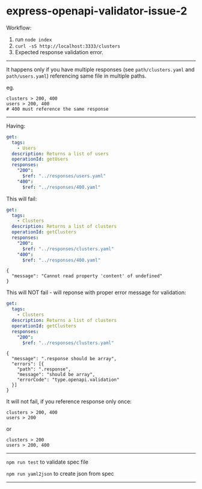 # express-openapi-validator-issue-2

Workflow:

1. run `node index`
2. `curl -sS http://localhost:3333/clusters`
3. Expected response validation error.

---

It happens only if you have multiple responses (see `path/clusters.yaml` and `path/users.yaml`) referencing same file in multiple paths.

eg.

```
clusters > 200, 400
users > 200, 400
# 400 must reference the same response
```

---

Having:

```yaml
get:
  tags:
    - Users
  description: Returns a list of users
  operationId: getUsers
  responses:
    "200":
      $ref: "../responses/users.yaml"
    "400":
      $ref: "../responses/400.yaml"
```

This will fail:

```yaml
get:
  tags:
    - Clusters
  description: Returns a list of clusters
  operationId: getClusters
  responses:
    "200":
      $ref: "../responses/clusters.yaml"
    "400":
      $ref: "../responses/400.yaml"
```

```
{
  "message": "Cannot read property 'content' of undefined"
}
```

This will NOT fail - will reponse with proper error message for validation:

```yaml
get:
  tags:
    - Clusters
  description: Returns a list of clusters
  operationId: getClusters
  responses:
    "200":
      $ref: "../responses/clusters.yaml"
```

```
{
  "message": ".response should be array",
  "errors": [{
    "path": ".response",
    "message": "should be array",
    "errorCode": "type.openapi.validation"
  }]
}
```

It will not fail, if you reference response only once:

```
clusters > 200, 400
users > 200
```

or

```
clusters > 200
users > 200, 400
```

---

`npm run test` to validate spec file

`npm run yaml2json` to create json from spec

---
